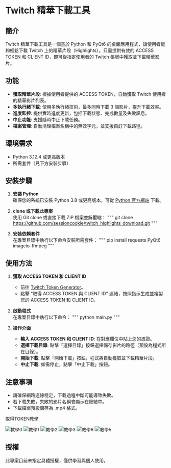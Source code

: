 # Twitch 精華下載工具

## 簡介
Twitch 精華下載工具是一個基於 Python 和 PyQt6 的桌面應用程式，讓使用者能夠輕鬆下載 Twitch 上的精華片段（Highlights）。只需提供有效的 ACCESS TOKEN 和 CLIENT ID，即可從指定使用者的 Twitch 帳號中獲取並下載精華影片。

## 功能
- **獲取精華片段**: 根據使用者提供的 ACCESS TOKEN，自動獲取 Twitch 使用者的精華影片列表。
- **多執行緒下載**: 使用多執行緒技術，最多同時下載 3 個影片，提升下載效率。
- **進度監控**: 提供實時進度更新，包括下載狀態、完成數量及失敗訊息。
- **中止功能**: 支援隨時中止下載任務。
- **檔案管理**: 自動清理檔案名稱中的無效字元，並支援自訂下載路徑。

## 環境需求
- Python 3.12.4 或更高版本
- 所需套件（見下方安裝步驟）

## 安裝步驟
1. **安裝 Python**  
   確保您的系統已安裝 Python 3.8 或更高版本。可從 [Python 官方網站](https://www.python.org/) 下載。

2. **clone 或下載此專案**  
   使用 Git clone 或直接下載 ZIP 檔案並解壓縮：
   """
   git clone https://github.com/sessioncookie/twitch_highlights_download.git
   """

3. **安裝依賴套件**  
   在專案目錄中執行以下命令安裝所需套件：
   """
   pip install requests PyQt6 imageio-ffmpeg
   """

## 使用方法
1. **獲取 ACCESS TOKEN 和 CLIENT ID**  
   - 前往 [Twitch Token Generator](https://twitchtokengenerator.com/)。
   - 點擊 "取得 ACCESS TOKEN 與 CLIENT ID" 連結，按照指示生成並複製您的 ACCESS TOKEN 和 CLIENT ID。

2. **啟動程式**  
   在專案目錄中執行以下命令：
   """
   python main.py
   """

3. **操作介面**  
   - **輸入 ACCESS TOKEN 和 CLIENT ID**: 在對應欄位中貼上您的憑證。
   - **選擇下載目錄**: 點擊「選擇目錄」按鈕選擇儲存影片的路徑（預設為程式所在目錄）。
   - **開始下載**: 點擊「開始下載」按鈕，程式將自動獲取並下載精華片段。
   - **中止下載**: 如需停止，點擊「中止下載」按鈕。

## 注意事項
- 請確保網路連線穩定，下載過程中斷可能導致失敗。
- 若下載失敗，失敗的影片名稱會顯示在總結中。
- 下載檔案預設儲存為 .mp4 格式。

取得TOKEN教學

![教學0](https://github.com/user-attachments/assets/01e7371c-92de-4d37-98d5-d81c491242ec)
![教學1](https://github.com/user-attachments/assets/76aca4cb-36d8-4511-b15a-31ea201d69f8)
![教學2](https://github.com/user-attachments/assets/e8527268-5da5-4d3e-a01b-c513302b43dd)
![教學3](https://github.com/user-attachments/assets/fd24fe91-89df-4153-bc2e-ffc8fb733487)
![教學6](https://github.com/user-attachments/assets/33e73f2e-81d7-4ee7-be5b-0bc14dbac396)
![教學5](https://github.com/user-attachments/assets/9c356955-7858-432a-bf97-d94110acb476)

## 授權
此專案目前未指定具體授權，僅供學習與個人使用。

